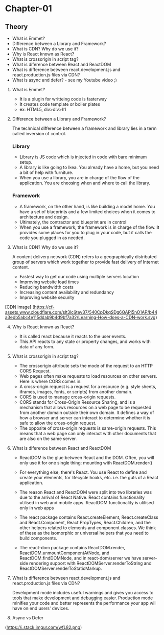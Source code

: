# Chapter-01

## Theory

- What is Emmet?
- Difference between a Library and Framework?
- What is CDN? Why do we use it?
- Why is React known as React?
- What is crossorigin in script tag?
- What is diference between React and ReactDOM
- What is difference between react.development.js and react.production.js files via CDN?
- What is async and defer? - see my Youtube video ;)

1. What is Emmet?

   - It is a plugin for writteing code is fasterway
   - It creates code template or boiler plates
   - ex: HTML5, div>div>h1

2. Difference between a Library and Framework?

   The technical difference between a framework and library lies in a term called inversion of control.

   ### Library

   - Library is JS code which is injected in code with bare minimum setup.
   - A library is like going to Ikea. You already have a home, but you need a bit of help with furniture.
   - When you use a library, you are in charge of the flow of the application. You are choosing when and where to call the library.

   ### Framework

   - A framework, on the other hand, is like building a model home. You have a set of blueprints and a few limited choices when it comes to architecture and design.
   - Ultimately, the contractor and blueprint are in control
   - When you use a framework, the framework is in charge of the flow. It provides some places for you to plug in your code, but it calls the code you plugged in as needed.

3. What is CDN? Why do we use it?

   A content delivery network (CDN) refers to a geographically distributed group of servers which work together to provide fast delivery of Internet content.

   - Fastest way to get our code using multiple servers location
   -  Improving website load times
   - Reducing bandwidth costs
   - Increasing content availability and redundancy
   - Improving website security

[CDN Image] (https://cf-assets.www.cloudflare.com/slt3lc6tev37/540CpDkqSDg6QAPi5nO1AP/b44a3edb5abc4e115ddab9b4d9bf7a32/Learning-How-does-a-CDN-work.svg)

4. Why is React known as React?

   - It is called react because it reacts to the user events.
   - This API reacts to any state or property changes, and works with data of any form.

5. What is crossorigin in script tag?

   - The crossorigin attribute sets the mode of the request to an HTTP CORS Request.
   - Web pages often make requests to load resources on other servers. Here is where CORS comes in.
   - A cross-origin request is a request for a resource (e.g. style sheets, iframes, images, fonts, or scripts) from another domain.
   - CORS is used to manage cross-origin requests.
   - CORS stands for Cross-Origin Resource Sharing, and is a mechanism that allows resources on a web page to be requested from another domain outside their own domain. It defines a way of how a browser and server can interact to determine whether it is safe to allow the cross-origin request.
   - The opposite of cross-origin requests is same-origin requests. This means that a web page can only interact with other documents that are also on the same server.

6. What is diference between React and ReactDOM

   - ReactDOM is the glue between React and the DOM. Often, you will only use it for one single thing: mounting with ReactDOM.render()

   - For everything else, there's React. You use React to define and create your elements, for lifecycle hooks, etc. i.e. the guts of a React application.

   - The reason React and ReactDOM were split into two libraries was due to the arrival of React Native. React contains functionality utilised in web and mobile apps. ReactDOM functionality is utilised only in web apps

   - The react package contains React.createElement, React.createClass and React.Component, React.PropTypes, React.Children, and the other helpers related to elements and component classes. We think of these as the isomorphic or universal helpers that you need to build components.

   - The react-dom package contains ReactDOM.render, ReactDOM.unmountComponentAtNode, and ReactDOM.findDOMNode, and in react-dom/server we have server-side rendering support with ReactDOMServer.renderToString and ReactDOMServer.renderToStaticMarkup.

7. What is difference between react.development.js and react.production.js files via CDN?

   Development mode includes useful warnings and gives you access to tools that make development and debugging easier. Production mode minifies your code and better represents the performance your app will have on end users' devices.

8. Async vs Defer

(https://i.stack.imgur.com/wfL82.png)
